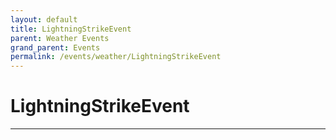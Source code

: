 ```yaml
---
layout: default
title: LightningStrikeEvent
parent: Weather Events
grand_parent: Events
permalink: /events/weather/LightningStrikeEvent
---
```


# LightningStrikeEvent

---
